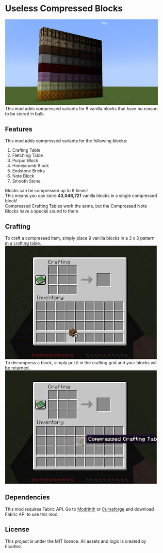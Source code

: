# Useless Compressed Blocks
![Block Showcase](https://github.com/Flooflez/UselessCompressedBlocks/blob/1.19/assets/side_view.png?raw=true)
This mod adds compressed variants for 8 vanilla blocks that have no reason to be stored in bulk.

## Features
This mod adds compressed variants for the following blocks: 
1. Crafting Table
2. Fletching Table
3. Purpur Block
4. Honeycomb Block
5. Endstone Bricks
6. Note Block
7. Smooth Stone

Blocks can be compressed up to 8 times! <br>
This means you can store **43,046,721** vanilla blocks in a single compressed block! <br>
Compressed Crafting Tables work the same, but the Compressed Note Blocks have a special sound to them. 

## Crafting
To craft a compressed item, simply place 9 vanilla blocks in a 3 x 3 pattern in a crafting table.
![Compression](https://github.com/Flooflez/UselessCompressedBlocks/blob/1.19/assets/compress.gif) <br>
To decompress a block, simply put it in the crafting grid and your blocks will be returned.
![Decompression](https://github.com/Flooflez/UselessCompressedBlocks/blob/1.19/assets/decompress.gif) <br>

## Dependencies
This mod requires Fabric API.
Go to [Modrinth](https://modrinth.com/mod/fabric-api) or [Curseforge](https://www.curseforge.com/minecraft/mc-mods/fabric-api) and download Fabric API to use this mod.

## License

This project is under the MIT licence. 
All assets and logic is created by Flooflez.
